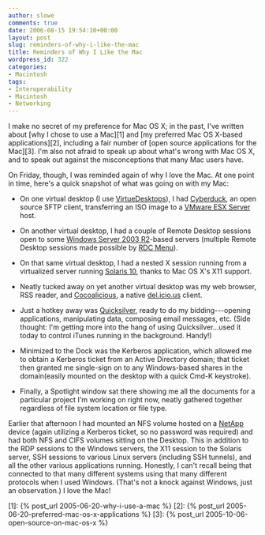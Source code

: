 ```yaml
---
author: slowe
comments: true
date: 2006-08-15 19:54:10+00:00
layout: post
slug: reminders-of-why-i-like-the-mac
title: Reminders of Why I Like the Mac
wordpress_id: 322
categories:
- Macintosh
tags:
- Interoperability
- Macintosh
- Networking
---
```


I make no secret of my preference for Mac OS X; in the past, I've written about [why I chose to use a Mac][1] and [my preferred Mac OS X-based applications][2], including a fair number of [open source applications for the Mac][3]. I'm also not afraid to speak up about what's wrong with Mac OS X, and to speak out against the misconceptions that many Mac users have.

On Friday, though, I was reminded again of why I love the Mac. At one point in time, here's a quick snapshot of what was going on with my Mac:

* On one virtual desktop (I use [VirtueDesktops](http://virtuedesktops.info/)), I had [Cyberduck](http://cyberduck.ch/), an open source SFTP client, transferring an ISO image to a [VMware ESX Server](http://www.vmware.com/products/vi/esx/) host.

* On another virtual desktop, I had a couple of Remote Desktop sessions open to some [Windows Server 2003 R2](http://www.microsoft.com/windowsserver2003/default.mspx)-based servers (multiple Remote Desktop sessions made possible by [RDC Menu](http://www.xutils.com/rdcmenu/)).

* On that same virtual desktop, I had a nested X session running from a virtualized server running [Solaris 10](http://www.sun.com/software/solaris/), thanks to Mac OS X's X11 support.

* Neatly tucked away on yet another virtual desktop was my web browser, RSS reader, and [Cocoalicious](http://www.scifihifi.com/cocoalicious/), a native [del.icio.us](http://del.icio.us/) client.

* Just a hotkey away was [Quicksilver](http://quicksilver.blacktree.com/), ready to do my bidding---opening applications, manipulating data, composing email messages, etc. (Side thought: I'm getting more into the hang of using Quicksilver...used it today to control iTunes running in the background. Handy!)

* Minimized to the Dock was the Kerberos application, which allowed me to obtain a Kerberos ticket from an Active Directory domain; that ticket then granted me single-sign on to any Windows-based shares in the domain(easily mounted on the desktop with a quick Cmd-K keystroke).

* Finally, a Spotlight window sat there showing me all the documents for a particular project I'm working on right now, neatly gathered together regardless of file system location or file type.

Earlier that afternoon I had mounted an NFS volume hosted on a [NetApp](http://www.netapp.com/) device (again utilizing a Kerberos ticket, so no password was required) and had both NFS and CIFS volumes sitting on the Desktop. This in addition to the RDP sessions to the Windows servers, the X11 session to the Solaris server, SSH sessions to various Linux servers (including SSH tunnels), and all the other various applications running. Honestly, I can't recall being that connected to that many different systems using that many different protocols when I used Windows. (That's not a knock against Windows, just an observation.) I love the Mac!

[1]: {% post_url 2005-06-20-why-i-use-a-mac %}
[2]: {% post_url 2005-06-20-preferred-mac-os-x-applications %}
[3]: {% post_url 2005-10-06-open-source-on-mac-os-x %}
